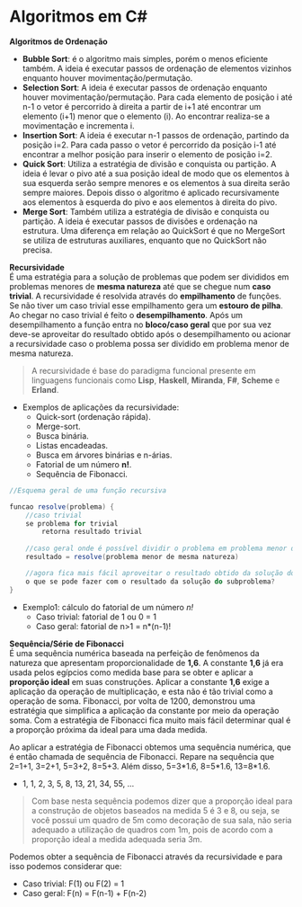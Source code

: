# Algoritmos em C#

**Algoritmos de Ordenação**
- **Bubble Sort**: é o algoritmo mais simples, porém o menos eficiente também. A ideia é executar passos de ordenação de elementos vizinhos enquanto houver movimentação/permutação.
- **Selection Sort**: A ideia é executar passos de ordenação enquanto houver movimentação/permutação. Para cada elemento de posição i até n-1 o vetor é percorrido à direita a partir de i+1 até encontrar um elemento (i+1) menor que o elemento (i). Ao encontrar realiza-se a movimentação e incrementa i.
- **Insertion Sort**: A ideia é executar n-1 passos de ordenação, partindo da posição i=2. Para cada passo o vetor é percorrido da posição i-1 até encontrar a melhor posição para inserir o elemento de posição i=2.
- **Quick Sort**: Utiliza a estratégia de divisão e conquista ou partição. A ideia é levar o pivo até a sua posição ideal de modo que os elementos à sua esquerda serão sempre menores e os elementos à sua direita serão sempre maiores. Depois disso o algoritmo é aplicado recursivamente aos elementos à esquerda do pivo e aos elementos à direita do pivo.
- **Merge Sort**: Também utiliza a estratégia de divisão e conquista ou partição. A ideia é executar passos de divisões e ordenação na estrutura. Uma diferença em relação ao QuickSort é que no MergeSort se utiliza de estruturas auxiliares, enquanto que no QuickSort não precisa.

**Recursividade**  
É uma estratégia para a solução de problemas que podem ser divididos em problemas menores de **mesma natureza** até que se chegue num **caso trivial**. A recursividade é resolvida através do **empilhamento** de funções. Se não tiver um caso trivial esse empilhamento gera um **estouro de pilha**. Ao chegar no caso trivial é feito o **desempilhamento**. Após um desempilhamento a função entra no **bloco/caso geral** que por sua vez deve-se aproveitar do resultado obtido após o desempilhamento ou acionar a recursividade caso o problema possa ser dividido em problema menor de mesma natureza.

> A recursividade é base do paradigma funcional presente em linguagens funcionais como **Lisp**, **Haskell**, **Miranda**, **F#**, **Scheme** e **Erland**. 

- Exemplos de aplicações da recursividade:
    - Quick-sort (ordenação rápida).
    - Merge-sort.
    - Busca binária.
    - Listas encadeadas.
    - Busca em árvores binárias e n-árias.
    - Fatorial de um número **n!**.
    - Sequência de Fibonacci.

```csharp
//Esquema geral de uma função recursiva

funcao resolve(problema) {
    //caso trivial
    se problema for trivial
        retorna resultado trivial
    
    //caso geral onde é possível dividir o problema em problema menor de mesma natureza
    resultado = resolve(problema menor de mesma natureza)

    //agora fica mais fácil aproveitar o resultado obtido da solução do subproblema
    o que se pode fazer com o resultado da solução do subproblema?
}
```

- Exemplo1: cálculo do fatorial de um número _n!_
    - Caso trivial: fatorial de 1 ou 0 = 1
    - Caso geral: fatorial de n>1 = n*(n-1)!

**Sequência/Série de Fibonacci**  
É uma sequência numérica baseada na perfeição de fenômenos da natureza que apresentam proporcionalidade de **1,6**. A constante **1,6** já era usada pelos egípcios como medida base para se obter e aplicar a **proporção ideal** em suas construções. Aplicar a constante **1,6** exige a aplicação da operação de multiplicação, e esta não é tão trivial como a operação de soma. Fibonacci, por volta de 1200, demonstrou uma estratégia que simplifica a aplicação da constante por meio da operação soma. Com a estratégia de Fibonacci fica muito mais fácil determinar qual é a proporção próxima da ideal para uma dada medida.

Ao aplicar a estratégia de Fibonacci obtemos uma sequência numérica, que é então chamada de sequência de Fibonacci. Repare na sequência que 2=1+1, 3=2+1, 5=3+2, 8=5+3. Além disso, 5=3\*1.6, 8=5\*1.6, 13=8\*1.6. 
- 1, 1, 2, 3, 5, 8, 13, 21, 34, 55, ... 

> Com base nesta sequência podemos dizer que a proporção ideal para a construção de objetos baseados na medida 5 é 3 e 8, ou seja, se você possui um quadro de 5m como decoração de sua sala, não seria adequado a utilização de quadros com 1m, pois de acordo com a proporção ideal a medida adequada seria 3m.

Podemos obter a sequência de Fibonacci através da recursividade e para isso podemos considerar que:
- Caso trivial: F(1) ou F(2) = 1
- Caso geral: F(n) = F(n-1) + F(n-2)

